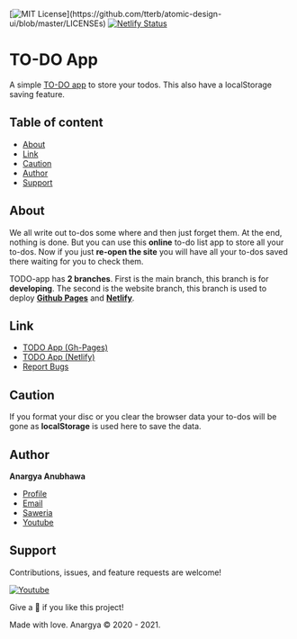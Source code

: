 [![MIT License](https://img.shields.io/apm/l/atomic-design-ui.svg?)](https://github.com/tterb/atomic-design-ui/blob/master/LICENSEs) [![Netlify Status](https://api.netlify.com/api/v1/badges/1e4fb86b-191b-48e2-a5ba-c85268bcd3a7/deploy-status)](https://app.netlify.com/sites/great-todo/deploys)
# TO-DO App

A simple <a href="https://great-todo.netlify.app/">TO-DO app</a> to store your todos. This also have a localStorage saving feature.

## Table of content

- [About](#about)
- [Link](#link)
- [Caution](#caution)
- [Author](#author)
- [Support](#support)

## About

We all write out to-dos some where and then just forget them. At the end, nothing is done. But you can use this **online** to-do list app to store all your to-dos.
Now if you just **re-open the site** you will have all your to-dos saved there waiting for you to check them.

TODO-app has **2 branches**. First is the main branch, this branch is for **developing**. The second is the website branch, this branch is used to deploy <a href="https://anargya-anubhawa.github.io/todo-app/">**Github Pages**</a> and <a href="https://great-todo.netlify.app/">**Netlify**</a>. 
## Link

- [TODO App (Gh-Pages)](https://anargya-anubhawa.github.io/todo-app)
- [TODO App (Netlify)](https://great-todo.netlify.app/)
- [Report Bugs](https://github.com/anargya-anubhawa/todo-app/issues)

## Caution

If you format your disc or you clear the browser data your to-dos will be gone as **localStorage** is used here to save the data.

## Author

**Anargya Anubhawa**

- [Profile](https://github.com/anargya-anubhawa "Anargya Prima Anubhawa")
- [Email](anargyaprima2@gmail.com?subject=Hi  "Hi!")
- [Saweria](https://saweria.co/AnargyaAnubhawa "Anargya Prima Anubhawa")
- [Youtube](https://youtube.com/channel/UCYbCoNjc_H7gsrlLCUJ-1sg "Anargya Prima Anubhawa")

## Support

Contributions, issues, and feature requests are welcome!

<a href="https://youtube.com/channel/UCYbCoNjc_H7gsrlLCUJ-1sg?sub_confirmation=1"><img alt="Youtube" title="Youtube" src="https://img.shields.io/badge/-Subscribe-red?style=for-the-badge&logo=youtube&logoColor=white"/></a>

Give a 🌟 if you like this project!

Made with love. Anargya © 2020 - 2021.
